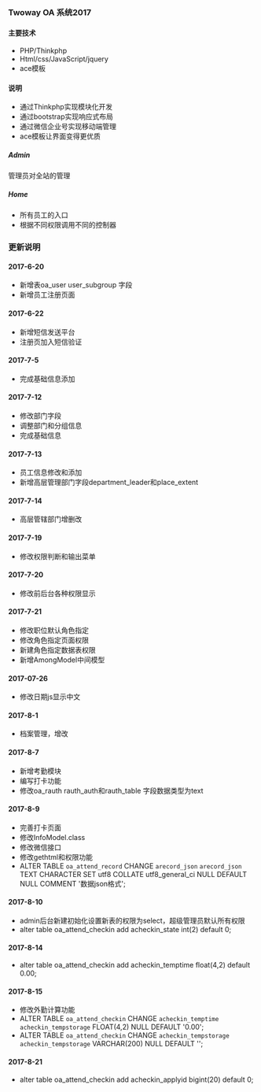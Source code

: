 ### Twoway OA 系统2017
#### 主要技术
* PHP/Thinkphp
* Html/css/JavaScript/jquery
* ace模板

#### 说明
* 通过Thinkphp实现模块化开发
* 通过bootstrap实现响应式布局
* 通过微信企业号实现移动端管理
* ace模板让界面变得更优质

##### Admin
管理员对全站的管理

##### Home 
* 所有员工的入口
* 根据不同权限调用不同的控制器

### 更新说明

#### 2017-6-20
* 新增表oa_user user_subgroup 字段
* 新增员工注册页面

#### 2017-6-22
* 新增短信发送平台
* 注册页加入短信验证

#### 2017-7-5
* 完成基础信息添加

#### 2017-7-12
* 修改部门字段
* 调整部门和分组信息
* 完成基础信息

#### 2017-7-13
* 员工信息修改和添加
* 新增高层管理部门字段department_leader和place_extent

#### 2017-7-14
* 高层管辖部门增删改

#### 2017-7-19
* 修改权限判断和输出菜单

#### 2017-7-20
* 修改前后台各种权限显示

#### 2017-7-21
* 修改职位默认角色指定
* 修改角色指定页面权限
* 新建角色指定数据表权限
* 新增AmongModel中间模型

#### 2017-07-26
* 修改日期js显示中文

#### 2017-8-1
* 档案管理，增改

#### 2017-8-7
* 新增考勤模块
* 编写打卡功能
* 修改oa_rauth rauth_auth和rauth_table 字段数据类型为text

#### 2017-8-9
* 完善打卡页面
* 修改InfoModel.class
* 修改微信接口
* 修改gethtml和权限功能
* ALTER TABLE `oa_attend_record` CHANGE `arecord_json` `arecord_json` TEXT CHARACTER SET utf8 COLLATE utf8_general_ci NULL DEFAULT NULL COMMENT '数据json格式';

#### 2017-8-10
* admin后台新建初始化设置新表的权限为select，超级管理员默认所有权限
* alter table oa_attend_checkin add acheckin_state int(2) default 0;

#### 2017-8-14
* alter table oa_attend_checkin add acheckin_temptime float(4,2) default 0.00;

#### 2017-8-15
* 修改外勤计算功能
* ALTER TABLE `oa_attend_checkin` CHANGE `acheckin_temptime` `acheckin_tempstorage` FLOAT(4,2) NULL DEFAULT '0.00';
* ALTER TABLE `oa_attend_checkin` CHANGE `acheckin_tempstorage` `acheckin_tempstorage` VARCHAR(200) NULL DEFAULT '';

#### 2017-8-21
* alter table oa_attend_checkin add acheckin_applyid bigint(20) default 0;